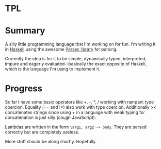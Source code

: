 TPL
===

# Summary
A silly little programming language that I'm working on for fun. I'm writing it in [Haskell](http://www.haskell.org) using the awesome [Parsec library](http://www.haskell.org/haskellwiki/Parsec) for parsing.

Currently the idea is for it to be simple, dynamically typed, interpreted, impure and eagerly evaluated--basically the exact opposite of Haskell, which is the language I'm using to implement it.

# Progress
So far I have some basic operators like +, -, *, / working with rampant type coercion. Equality (== and !=) also work with type coercion. Additionally >< concatenates strings since using + in a language with weak typing for concatenation is just silly (*cough* JavaScript). 

Lambdas are written in the form `\arg1, arg2 -> body`. They are parsed correctly but are completely useless.

More stuff should be along shortly. Hopefully.
